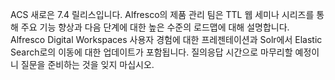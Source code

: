 ACS 새로은 7.4 릴리스입니다. Alfresco의 
제품 관리 팀은 TTL 웹 세미나 시리즈를 통해 주요 기능 향상과 
다음 단계에 대한 높은 수준의 로드맵에 대해 설명합니다.
Alfresco Digital Workspaces 사용자 경험에 
대한 프레젠테이션과 Solr에서 Elastic Search로의 이동에 
대한 업데이트가 포함됩니다.
질의응답 시간으로 마무리할 예정이니 질문을 준비하는 것을 잊지 마십시오.